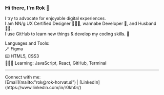 ### Hi there, I'm Rok 👋

I try to advocate for enjoyable digital experiences.<br>
I am NN/g UX Certified Designer 👨🏼‍🎨, wannabe Developer 🐌, and Husband 🤵🏻.<br>
I use GitHub to learn new things & develop my coding skills. 🚀<br>

Languages and Tools:<br>
🪄 Figma<br>
⌨️ HTML5, CSS3<br>
👨🏻‍💻 Learning: JavaScript, React, GitHub, Terminal

<hr>
Connect with me:<br>
[Email](mailto:"rok@rok-horvat.si") |  [LinkedIn](https://www.linkedin.com/in/r0kh0r/) 
